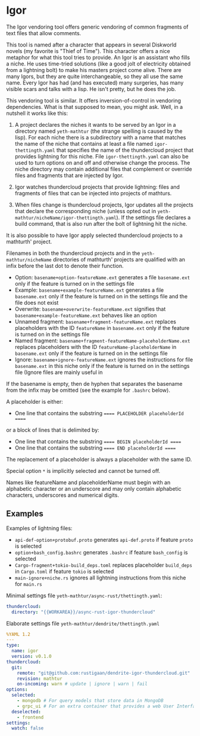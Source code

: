 # Igor

The Igor vendoring tool offers generic vendoring of common fragments of text files that allow comments.

This tool is named after a character that appears in several Diskworld novels (my favorite is "Thief of Time"). This character offers a nice metaphor for what this tool tries to provide.
An Igor is an assistant who fills a niche. He uses time-tried solutions (like a good jolt of electricity obtained from a lightning bolt) to make his masters project come alive. There are many Igors, but they are quite interchangeable, so they all use the same name.
Every Igor has had (and has executed) many surgeries, has many visible scars and talks with a lisp. He isn't pretty, but he does the job.

This vendoring tool is similar. It offers inversion-of-control in vendoring dependencies. What is that supposed to mean, you might ask. Well, in a nutshell it works like this:

1. A project declares the niches it wants to be served by an Igor in a directory named `yeth-mathtur` (the strange spelling is caused by the lisp). For each niche there is a subdirectory with a name that matches the name of the niche that contains at least a file named `igor-thettingth.yaml` that specifies the name of the thundercloud project that provides lightning for this niche. File `igor-thettingth.yaml` can also be used to turn options on and off and otherwise change the process. The niche directory may contain additional files that complement or override files and fragments that are injected by Igor.

2. Igor watches thundercloud projects that provide lightning: files and fragments of files that can be injected into projects of mathturs.

3. When files change is thundercloud projects, Igor updates all the projects that declare the corresponding niche (unless opted out in `yeth-mathtur/nicheName/igor-thettingth.yaml`). If the settings file declares a build command, that is also run after the bolt of lightning hit the niche.

It is also possible to have Igor apply selected thundercloud projects to a mathturth' project.

Filenames in both the thundercloud projects and in the `yeth-mathtur/nicheName` directories of mathturth' projects are qualified with an infix before the last dot to denote their function.

* Option: `basename+option-featureName.ext` generates a file `basename.ext` only if the feature is turned on in the settings file
* Example: `basename+example-featureName.ext` generates a file `basename.ext` only if the feature is turned on in the settings file and the file does not exist
* Overwrite: `basename+overwrite-featureName.ext` signifies that `basename+example-featureName.ext` behaves like an option
* Unnamed fragment: `basename+fragment-featureName.ext` replaces placeholders with the ID `featureName` in `basename.ext` only if the feature is turned on in the settings file
* Named fragment: `basename+fragment-featureName-placeholderName.ext` replaces placeholders with the ID `featureName-placeholderName` in `basename.ext` only if the feature is turned on in the settings file
* Ignore: `basename+ignore-featureName.ext` ignores the instructions for file `basename.ext` in this niche only if the feature is turned on in the settings file (Ignore files are mainly useful in 

If the basename is empty, then de hyphen that separates the basename from the infix may be omitted (see the example for `.bashrc` below).

A placeholder is either:

* One line that contains the substring `==== PLACEHOLDER placeholderId ====`

or a block of lines that is delimited by:

* One line that contains the substring `==== BEGIN placeholderId ====`
* One line that contains the substring `==== END placeholderId ====`

The replacement of a placeholder is always a placeholder with the same ID.

Special option `*` is implicitly selected and cannot be turned off.

Names like featureName and placeholderName must begin with an alphabetic character or an underscore and may only contain alphabetic characters, underscores and numerical digits.

## Examples

Examples of lightning files:

* `api-def-option+protobuf.proto` generates `api-def.proto` if feature `proto` is selected
* `option+bash_config.bashrc` generates `.bashrc` if feature `bash_config` is selected
* `Cargo-fragment+tokio-build_deps.toml` replaces placeholder `build_deps` in `Cargo.toml` if feature `tokio` is selected
* `main-ignore+niche.rs` ignores all lightning instructions from this niche for `main.rs`

Minimal settings file `yeth-mathtur/async-rust/thettingth.yaml`:
```yaml
thundercloud:
  directory: "{{WORKAREA}}/async-rust-igor-thundercloud"
```

Elaborate settings file `yeth-mathtur/dendrite/thettingth.yaml`
```yaml
%YAML 1.2
---
type:
  name: igor
  version: v0.1.0
thundercloud:
  git:
    remote: "git@github.com:rustigaan/dendrite-igor-thundercloud.git"
    revision: mathtur
    on-incoming: warn # update | ignore | warn | fail
options:
  selected:
    - mongodb # For query models that store data in MongoDB
    - grpc_ui # For an extra container that provides a web User Interface to call the gRPC backend
  deselected:
    - frontend
settings:
  watch: false
```
